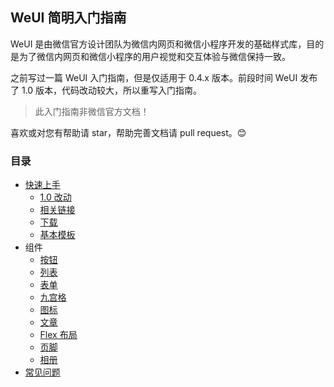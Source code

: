 ## WeUI 简明入门指南

WeUI 是由微信官方设计团队为微信内网页和微信小程序开发的基础样式库，目的是为了微信内网页和微信小程序的用户视觉和交互体验与微信保持一致。

之前写过一篇 WeUI 入门指南，但是仅适用于 0.4.x 版本。前段时间 WeUI 发布了 1.0 版本，代码改动较大，所以重写入门指南。

> 此入门指南非微信官方文档！

喜欢或对您有帮助请 star，帮助完善文档请 pull request。:blush:

### 目录

* [快速上手](getting-started/README.md)
    - [1.0 改动](getting-started/README.md#10-改动)
    - [相关链接](getting-started/README.md#相关链接)
    - [下载](getting-started/README.md#下载)
    - [基本模板](getting-started/README.md#基本模板)
* 组件
    - [按钮](components/button.md)
    - [列表](components/list.md)
    - [表单](components/form.md)
    - [九宫格](components/grid.md)
    - [图标](components/icon.md)
    - [文章](components/article.md)
    - [Flex 布局](components/flex.md)
    - [页脚](components/footer.md)
    - [相册](components/gallery.md)
* [常见问题](faq/README.md)